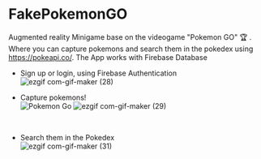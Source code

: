 # FakePokemonGO
Augmented reality Minigame base on the videogame "Pokemon GO" :trophy: . Where you can capture pokemons and search them in the pokedex
 using https://pokeapi.co/. The App works with Firebase Database
- Sign up or login, using Firebase Authentication </br>
![ezgif com-gif-maker (28)](https://user-images.githubusercontent.com/50857082/191632040-e6c2fd15-816c-4c0e-8ada-1e5003770509.gif)

- Capture pokemons! </br>
![Pokemon Go](https://user-images.githubusercontent.com/50857082/191631006-a5501f9e-3df3-40ce-865f-8f100cf9868d.png)
![ezgif com-gif-maker (29)](https://user-images.githubusercontent.com/50857082/191632149-f962417f-6e97-469c-920b-5544ee7b74c2.gif)
</br>

- Search them in the Pokedex </br>
![ezgif com-gif-maker (31)](https://user-images.githubusercontent.com/50857082/191632541-033c9954-61cb-4fcc-8cc8-a5ec1dc1bbeb.gif)

